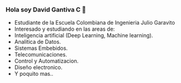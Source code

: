 ### Hola soy David Gantiva C 👋
* Estudiante de la Escuela Colombiana de Ingenieria Julio Garavito
* Interesado y estudiando en las areas de:
*  Inteligencia artificial (Deep Learning, Machine learning).
*  Analitica de Datos.
*  Sistemas Embebidos.
*  Telecomunicaciones.
*  Control y Automatizacion.
*  Diseño electronico.
*  Y poquito mas..
